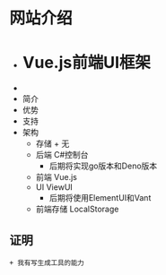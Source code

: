 # 网站介绍
+ # Vue.js前端UI框架
+ 
+ 简介
+ 优势
+ 支持
+ 架构
    + 存储 +  无
    + 后端 C#控制台
        + 后期将实现go版本和Deno版本
    + 前端 Vue.js
    + UI ViewUI
        + 后期将使用ElementUI和Vant 
    + 前端存储 LocalStorage 
## 证明
    + 我有写生成工具的能力
